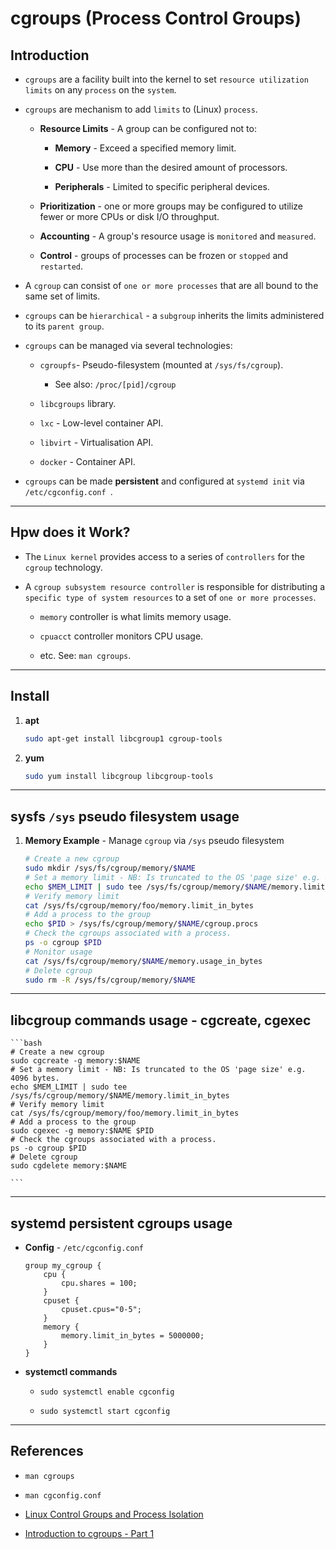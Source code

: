 # cgroups (Process Control Groups)

## Introduction

* `cgroups` are a facility built into the kernel to set `resource utilization limits` on any `process` on the `system`. 

* `cgroups` are mechanism to add `limits` to (Linux) `process`.

    * __Resource Limits__ - A group can be configured not to:

        * __Memory__ - Exceed a specified memory limit.
        
        * __CPU__ -  Use more than the desired amount of processors.
        
        * __Peripherals__ - Limited to specific peripheral devices.
    
    * __Prioritization__ - one or more groups may be configured to utilize fewer or more CPUs or disk I/O throughput.
    
    * __Accounting__ - A group's resource usage is `monitored` and `measured`.
    
    * __Control__ - groups of processes can be frozen or `stopped` and `restarted`.

* A `cgroup` can consist of `one or more processes` that are all bound to the same set of limits. 

* `cgroups` can be `hierarchical` - a `subgroup` inherits the limits administered to its `parent group`.

* `cgroups` can be managed via several technologies:

    * `cgroupfs`- Pseudo-filesystem (mounted at `/sys/fs/cgroup`).

        * See also: `/proc/[pid]/cgroup`

    * `libcgroups` library.

    * `lxc` - Low-level container API.

    * `libvirt` - Virtualisation API.

    * `docker` - Container API.

* `cgroups` can be made __persistent__ and configured at `systemd init` via `/etc/cgconfig.conf `.

---

## Hpw does it Work?

* The `Linux kernel` provides access to a series of `controllers` for the `cgroup` technology. 

* A `cgroup subsystem resource controller` is responsible for distributing a `specific type of system resources` to a set of `one or more processes`.

    * `memory` controller is what limits memory usage. 
    
    * `cpuacct` controller monitors CPU usage.

    * etc. See: `man cgroups`.

---

## Install

1. __apt__

    ```bash
    sudo apt-get install libcgroup1 cgroup-tools
    ```

2. __yum__

    ```bash
    sudo yum install libcgroup libcgroup-tools
    ```

---

## sysfs `/sys` pseudo filesystem usage

1. __Memory Example__ - Manage `cgroup` via `/sys` pseudo filesystem

    ```bash
    # Create a new cgroup
    sudo mkdir /sys/fs/cgroup/memory/$NAME
    # Set a memory limit - NB: Is truncated to the OS 'page size' e.g. 4096 bytes.
    echo $MEM_LIMIT | sudo tee /sys/fs/cgroup/memory/$NAME/memory.limit_in_bytes
    # Verify memory limit
    cat /sys/fs/cgroup/memory/foo/memory.limit_in_bytes
    # Add a process to the group
    echo $PID > /sys/fs/cgroup/memory/$NAME/cgroup.procs
    # Check the cgroups associated with a process.
    ps -o cgroup $PID
    # Monitor usage
    cat /sys/fs/cgroup/memory/$NAME/memory.usage_in_bytes
    # Delete cgroup
    sudo rm -R /sys/fs/cgroup/memory/$NAME
    ```

---

## libcgroup commands usage - cgcreate, cgexec

    ```bash
    # Create a new cgroup
    sudo cgcreate -g memory:$NAME
    # Set a memory limit - NB: Is truncated to the OS 'page size' e.g. 4096 bytes.
    echo $MEM_LIMIT | sudo tee /sys/fs/cgroup/memory/$NAME/memory.limit_in_bytes
    # Verify memory limit
    cat /sys/fs/cgroup/memory/foo/memory.limit_in_bytes
    # Add a process to the group
    sudo cgexec -g memory:$NAME $PID
    # Check the cgroups associated with a process.
    ps -o cgroup $PID
    # Delete cgroup
    sudo cgdelete memory:$NAME
    
    ```

---

## systemd persistent cgroups usage

* __Config__ - `/etc/cgconfig.conf`

    ```
    group my_cgroup {
        cpu {
            cpu.shares = 100;
        }
        cpuset {
            cpuset.cpus="0-5";
        }
        memory {
            memory.limit_in_bytes = 5000000;
        }
    }
    ```

* __systemctl commands__

    * `sudo systemctl enable cgconfig`

    * `sudo systemctl start cgconfig`

---

## References

* `man cgroups`

* `man cgconfig.conf`

* [Linux Control Groups and Process Isolation](https://www.linuxjournal.com/content/everything-you-need-know-about-linux-containers-part-i-linux-control-groups-and-process)

* [Introduction to cgroups - Part 1](https://www.redhat.com/sysadmin/cgroups-part-one)